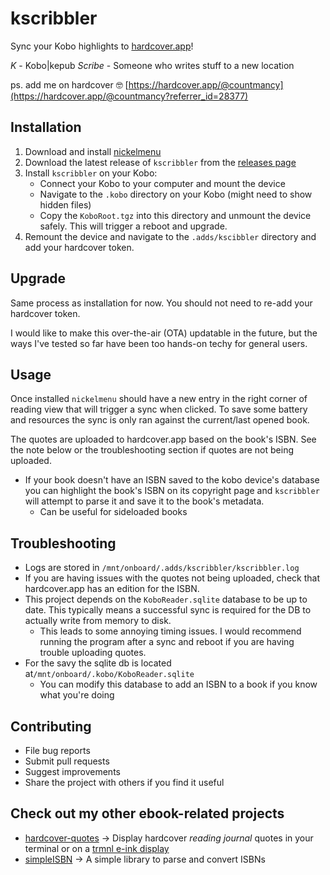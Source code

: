 # kscribbler

Sync your Kobo highlights to [hardcover.app](https://hardcover.app)!

*K* - Kobo|kepub
*Scribe* - Someone who writes stuff to a new location

ps. add me on hardcover 🤓 [https://hardcover.app/@countmancy](https://hardcover.app/@countmancy?referrer_id=28377) 

## Installation
1. Download and install [nickelmenu](https://pgaskin.net/NickelMenu)
2. Download the latest release of `kscribbler` from the [releases page](https://github.com/GianniBYoung/kscribbler/releases/latest)
3. Install `kscribbler` on your Kobo:
   - Connect your Kobo to your computer and mount the device
   - Navigate to the `.kobo` directory on your Kobo (might need to show hidden files)
   - Copy the `KoboRoot.tgz` into this directory and unmount the device safely. This will trigger a reboot and upgrade.
4. Remount the device and navigate to the `.adds/kscibbler` directory and add your hardcover token.

## Upgrade

Same process as installation for now. You should not need to re-add your hardcover token.

I would like to make this over-the-air (OTA) updatable in the future, but the ways I've tested so far have been too hands-on techy for general users.

## Usage

Once installed `nickelmenu` should have a new entry in the right corner of reading view that will trigger a sync when clicked.
To save some battery and resources the sync is only ran against the current/last opened book.

The quotes are uploaded to hardcover.app based on the book's ISBN. See the note below or the troubleshooting section if quotes are not being uploaded.

- If your book doesn't have an ISBN saved to the kobo device's database you can highlight the book's ISBN on its copyright page and `kscribbler` will attempt to parse it and save it to the book's metadata.
  - Can be useful for sideloaded books

## Troubleshooting
- Logs are stored in `/mnt/onboard/.adds/kscribbler/kscribbler.log`
- If you are having issues with the quotes not being uploaded, check that hardcover.app has an edition for the ISBN.
- This project depends on the `KoboReader.sqlite` database to be up to date. This typically means a successful sync is required for the DB to actually write from memory to disk.
  - This leads to some annoying timing issues. I would recommend running the program after a sync and reboot if you are having trouble uploading quotes.
- For the savy the sqlite db is located at`/mnt/onboard/.kobo/KoboReader.sqlite`
  - You can modify this database to add an ISBN to a book if you know what you're doing

## Contributing
- File bug reports
- Submit pull requests
- Suggest improvements
- Share the project with others if you find it useful

## Check out my other ebook-related projects
  - [hardcover-quotes](https://github.com/GianniBYoung/hardcover-quotes) -> Display hardcover *reading journal* quotes in your terminal or on a [trmnl e-ink display](https://usetrmnl.com) 
  - [simpleISBN](https://github.com/GianniBYoung/simpleISBN) -> A simple library to parse and convert ISBNs
